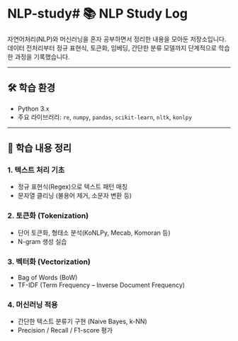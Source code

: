 # NLP-study# 📚 NLP Study Log

자연어처리(NLP)와 머신러닝을 혼자 공부하면서 정리한 내용을 모아둔 저장소입니다.  
데이터 전처리부터 정규 표현식, 토큰화, 임베딩, 간단한 분류 모델까지 단계적으로 학습한 과정을 기록했습니다.  

---

## 🛠️ 학습 환경
- Python 3.x  
- 주요 라이브러리: `re`, `numpy`, `pandas`, `scikit-learn`, `nltk`, `konlpy`  

---

## 📑 학습 내용 정리

### 1. 텍스트 처리 기초
- 정규 표현식(Regex)으로 텍스트 패턴 매칭
- 문자열 클리닝 (불용어 제거, 소문자 변환 등)

### 2. 토큰화 (Tokenization)
- 단어 토큰화, 형태소 분석(KoNLPy, Mecab, Komoran 등)
- N-gram 생성 실습

### 3. 벡터화 (Vectorization)
- Bag of Words (BoW)
- TF-IDF (Term Frequency – Inverse Document Frequency)

### 4. 머신러닝 적용
- 간단한 텍스트 분류기 구현 (Naive Bayes, k-NN)
- Precision / Recall / F1-score 평가



